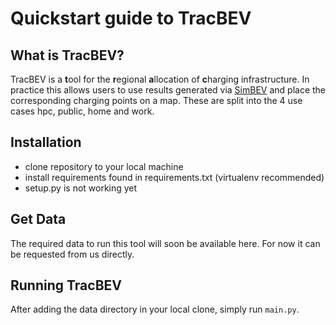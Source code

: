 # Quickstart guide to TracBEV

## What is TracBEV?

TracBEV is a **t**ool for the **r**egional **a**llocation of **c**harging infrastructure. In practice this allows users to use results generated via [SimBEV](https://github.com/rl-institut/simbev) and place the corresponding charging points on a map. These are split into the 4 use cases hpc, public, home and work.

## Installation

- clone repository to your local machine
- install requirements found in requirements.txt (virtualenv recommended)
- setup.py is not working yet

## Get Data

The required data to run this tool will soon be available here.
For now it can be requested from us directly.

## Running TracBEV

After adding the data directory in your local clone, simply run `main.py`.

